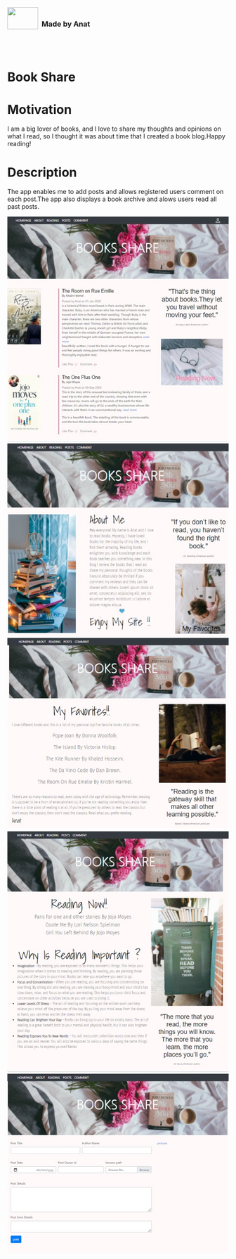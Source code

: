 <div id="container">
<div>
  <img style="display:inline-block" src="https://img.icons8.com/office/80/000000/api.png"/ height="50" width=70 align="left">
  <div style="display:inline-block;line-height:30px;vertical-align:middle;margin-left:8px"><h3>Made by Anat</h3></div>
</div>

 </div> 


<br>
<br>

# Book Share


  
# Motivation
  
I am a big lover of books, and I love to share my thoughts and opinions on what I read, so I thought it was about time that I created a book blog.Happy reading!
  
# Description

The app enables me to add posts and allows registered users comment on each post.The app also displays a book archive and alows users read all past posts.
  
![Image](main.jpg)
![Image](about.jpg)
![Image](favorites.jpg)
![Image](reading.jpg)
![Image](post.jpg)

